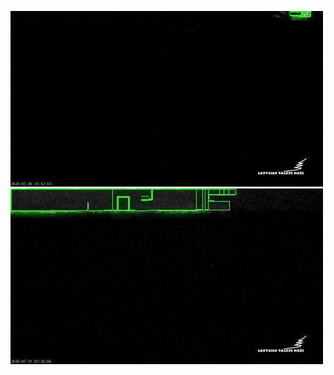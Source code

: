 ![20200730-222129-225134](in/20200730/20200730-222129-225134_0_.jpg)
![20200731-020924-023929](in/20200731/20200731-020924-023929_0_.jpg)
